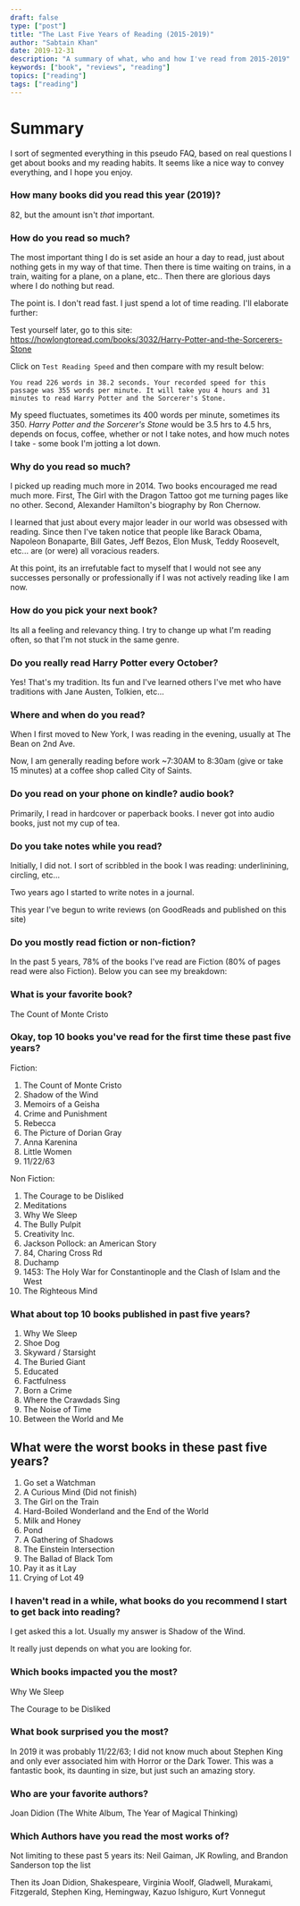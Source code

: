 ```yaml
---
draft: false
type: ["post"]
title: "The Last Five Years of Reading (2015-2019)"
author: "Sabtain Khan"
date: 2019-12-31
description: "A summary of what, who and how I've read from 2015-2019"
keywords: ["book", "reviews", "reading"]
topics: ["reading"]
tags: ["reading"]
---
```



# Summary

I sort of segmented everything in this pseudo FAQ, based on real questions I get about books and my reading habits. It seems like a nice way to convey everything, and I hope you enjoy.


### How many books did you read this year (2019)?
82, but the amount isn't _that_ important.

### How do you read so much?
The most important thing I do is set aside an hour a day to read, just about nothing gets in my way of that time. Then there is time waiting on trains, in a train, waiting for a plane, on a plane, etc.. Then there are glorious days where I do nothing but read.

The point is. I don't read fast. I just spend a lot of time reading. I'll elaborate further:

Test yourself later, go to this site: https://howlongtoread.com/books/3032/Harry-Potter-and-the-Sorcerers-Stone

Click on `Test Reading Speed` and then compare with my result below:

```
You read 226 words in 38.2 seconds. Your recorded speed for this passage was 355 words per minute. It will take you 4 hours and 31 minutes to read Harry Potter and the Sorcerer's Stone.
```

My speed fluctuates, sometimes its 400 words per minute, sometimes its 350. _Harry Potter and the Sorcerer's Stone_ would be 3.5 hrs to 4.5 hrs, depends on focus, coffee, whether or not I take notes, and how much notes I take - some book I'm jotting a lot down.


### Why do you read so much?
I picked up reading much more in 2014. Two books encouraged me read much more. First, The Girl with the Dragon Tattoo got me turning pages like no other. Second, Alexander Hamilton's biography by Ron Chernow.

I learned that just about every major leader in our world was obsessed with reading. Since then I've taken notice that people like Barack Obama, Napoleon Bonaparte, Bill Gates, Jeff Bezos, Elon Musk, Teddy Roosevelt, etc... are (or were) all voracious readers.

At this point, its an irrefutable fact to myself that I would not see any successes personally or professionally if I was not actively reading like I am now.

### How do you pick your next book?
Its all a feeling and relevancy thing. I try to change up what I'm reading often, so that I'm not stuck in the same genre.

### Do you really read Harry Potter every October?
Yes! That's my tradition. Its fun and I've learned others I've met who have traditions with Jane Austen, Tolkien, etc... 

### Where and when do you read?
When I first moved to New York, I was reading in the evening, usually at The Bean on 2nd Ave.

Now, I am generally reading before work ~7:30AM to 8:30am (give or take 15 minutes) at a coffee shop called City of Saints.

### Do you read on your phone on kindle? audio book?
Primarily, I read in hardcover or paperback books. I never got into audio books, just not my cup of tea.

### Do you take notes while you read?
Initially, I did not. I sort of scribbled in the book I was reading: underlinining, circling, etc...

Two years ago I started to write notes in a journal.

This year I've begun to write reviews (on GoodReads and published on this site)

### Do you mostly read fiction or non-fiction?
In the past 5 years, 78% of the books I've read are Fiction (80% of pages read were also Fiction). Below you can see my breakdown:

### What is your favorite book?
The Count of Monte Cristo

### Okay, top 10 books you've read for the first time these past five years?
Fiction:
1. The Count of Monte Cristo
2. Shadow of the Wind
3. Memoirs of a Geisha
4. Crime and Punishment
5. Rebecca
7. The Picture of Dorian Gray
8. Anna Karenina
9. Little Women
10. 11/22/63

Non Fiction:
1. The Courage to be Disliked
2. Meditations
3. Why We Sleep
4. The Bully Pulpit
5. Creativity Inc.
6. Jackson Pollock: an American Story
7. 84, Charing Cross Rd
8. Duchamp
9. 1453: The Holy War for Constantinople and the Clash of Islam and the West
10. The Righteous Mind

### What about top 10 books published in past five years?

1. Why We Sleep
2. Shoe Dog
3. Skyward / Starsight
4. The Buried Giant
5. Educated
6. Factfulness
7. Born a Crime
8. Where the Crawdads Sing
9. The Noise of Time
10. Between the World and Me


## What were the worst books in these past five years?

1. Go set a Watchman
2. A Curious Mind (Did not finish)
3. The Girl on the Train
4. Hard-Boiled Wonderland and the End of the World
5. Milk and Honey
6. Pond
7. A Gathering of Shadows
8. The Einstein Intersection
9. The Ballad of Black Tom
10. Pay it as it Lay
11. Crying of Lot 49

### I haven't read in a while, what books do you recommend I start to get back into reading?

I get asked this a lot. Usually my answer is Shadow of the Wind. 

It really just depends on what you are looking for.

### Which books impacted you the most?

Why We Sleep

The Courage to be Disliked

### What book surprised you the most?
In 2019 it was probably 11/22/63; I did not know much about Stephen King and only ever associated him with Horror or the Dark Tower. This was a fantastic book, its daunting in size, but just such an amazing story.

### Who are your favorite authors?

Joan Didion (The White Album, The Year of Magical Thinking)


### Which Authors have you read the most works of?

Not limiting to these past 5 years its:
Neil Gaiman, JK Rowling, and Brandon Sanderson top the list

Then its Joan Didion, Shakespeare, Virginia Woolf, Gladwell, Murakami, Fitzgerald, Stephen King, Hemingway, Kazuo Ishiguro, Kurt Vonnegut

